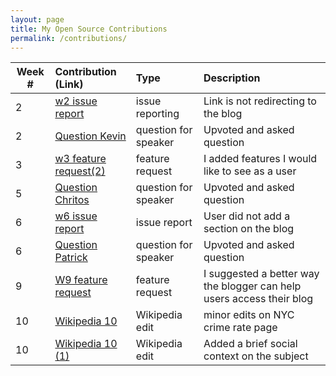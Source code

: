 ```yaml
---
layout: page
title: My Open Source Contributions
permalink: /contributions/
---
```


<!-- 
Type of the contribution should be "Wikipedia edit", "OpenStreet Map feature", "Documentation", "Course website", "Blog", 
"Browse Add-on", etc. 

The descriptioin should include a brief summary of what you did. 

Replace the first row with your contribution. 

--> 






| Week #       | Contribution (Link)  | Type  | Description | 
|---|:---|:---|:---| 
|  2   |  [w2 issue report]  |  issue reporting   | Link is not redirecting to the blog  |
|  2   |  [Question Kevin]   | question for speaker | Upvoted and asked question |
|  3   |  [w3 feature request(2)] |   feature request  | I added features I would like to see as a user  |
|  5   |  [Question Chritos]  | question for speaker | Upvoted and asked question |
|  6   |  [w6 issue report]   |  issue report   |   User did not add a section on the blog   |
|  6   |  [Question Patrick]  | question for speaker | Upvoted and asked question |
|  9   |  [W9 feature request] | feature request | I suggested a better way the blogger can help users access their blog |
|  10  |  [Wikipedia 10] | Wikipedia edit | minor edits on NYC crime rate page |
|  10  |  [Wikipedia 10 (1)] | Wikipedia edit | Added a brief social context on the subject |


[w2 issue report]:https://github.com/nyu-ossd-s19/isaacblinder-weekly/issues
[w3 feature request]:https://github.com/nyu-ossd-s19/memeify-team-1/issues/15
[w3 feature request(2)]:https://github.com/nyu-ossd-s19/tickStop/issues/3
[w6 issue report]:https://github.com/nyu-ossd-s19/willgreenberg-weekly/issues/11
[W9 feature request]:https://github.com/nyu-ossd-s19/angie1313-weekly/issues/4
[Wikipedia 10]:https://en.wikipedia.org/w/index.php?title=Crime_in_New_York_City&action=history
[Wikipedia 10 (1)]:https://en.wikipedia.org/w/index.php?title=Cosculluela&diff=prev&oldid=893244325
[Question Chritos]:https://github.com/nyu-ossd-s19/wiki/wiki/Questions-for-Christos-Bacharakis/_compare/9ab3fc22f8982cf73f643e4c35db2202c98fda21
[Question Kevin]:https://github.com/nyu-ossd-s19/wiki/wiki/Questions-for-Kevin-Fleming/_compare/fcc997188b4c41064d1837bb02d1efdace7e6dd0
[Question Patrick]:https://github.com/nyu-ossd-s19/wiki/wiki/Questions-for-Patrick-Masson/_compare/3ab023b3b09bdefedacb3ebeb84b7c96ce93919c
